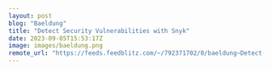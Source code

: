 ```yaml
---
layout: post
blog: "Baeldung"
title: "Detect Security Vulnerabilities with Snyk"
date: 2023-09-05T15:53:17Z
image: images/baeldung.png
remote_url: "https://feeds.feedblitz.com/~/792371702/0/baeldung~Detect-Security-Vulnerabilities-with-Snyk"
---
```

